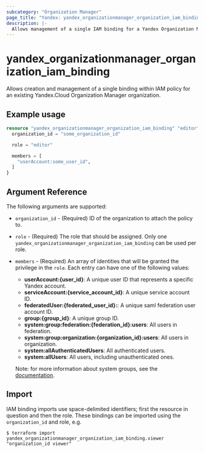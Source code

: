 ```yaml
---
subcategory: "Organization Manager"
page_title: "Yandex: yandex_organizationmanager_organization_iam_binding"
description: |-
  Allows management of a single IAM binding for a Yandex Organization Manager organization.
---
```



# yandex_organizationmanager_organization_iam_binding




Allows creation and management of a single binding within IAM policy for an existing Yandex.Cloud Organization Manager organization.

## Example usage

```terraform
resource "yandex_organizationmanager_organization_iam_binding" "editor" {
  organization_id = "some_organization_id"

  role = "editor"

  members = [
    "userAccount:some_user_id",
  ]
}
```

## Argument Reference

The following arguments are supported:

* `organization_id` - (Required) ID of the organization to attach the policy to.

* `role` - (Required) The role that should be assigned. Only one `yandex_organizationmanager_organization_iam_binding` can be used per role.

* `members` - (Required) An array of identities that will be granted the privilege in the `role`. Each entry can have one of the following values:
  * **userAccount:{user_id}**: A unique user ID that represents a specific Yandex account.
  * **serviceAccount:{service_account_id}**: A unique service account ID.
  * **federatedUser:{federated_user_id}:**: A unique saml federation user account ID.
  * **group:{group_id}**: A unique group ID.
  * **system:group:federation:{federation_id}:users**: All users in federation.
  * **system:group:organization:{organization_id}:users**: All users in organization.
  * **system:allAuthenticatedUsers**: All authenticated users.
  * **system:allUsers**: All users, including unauthenticated ones.

  Note: for more information about system groups, see the [documentation](https://cloud.yandex.com/docs/iam/concepts/access-control/system-group).

## Import

IAM binding imports use space-delimited identifiers; first the resource in question and then the role. These bindings can be imported using the `organization_id` and role, e.g.

```
$ terraform import yandex_organizationmanager_organization_iam_binding.viewer "organization_id viewer"
```

